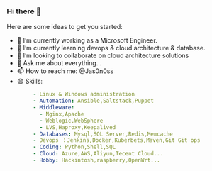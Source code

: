 ### Hi there 👋

Here are some ideas to get you started:

- 🔭 I’m currently working as a Microsoft Engineer.
- 🌱 I’m currently learning devops & cloud architecture & database.
- 👯 I’m looking to collaborate on cloud architecture solutions 
- 💬 Ask me about everything...
- 📫 How to reach me: @Jas0n0ss
- 😄 Skills: 
  ```yaml
       - Linux & Windows administration
       - Automation: Ansible,Saltstack,Puppet
       - Middleware:
         - Nginx,Apache 
         - Weblogic,WebSphere
         - LVS,Haproxy,Keepalived
       - Databases: Mysql,SQL Server,Redis,Memcache
       - Devops ：Jenkins,Docker,Kuberbets,Maven,Git Git ops
       - Coding: Python,Shell,SQL
       - Cloud: Azure,AWS,Aliyun,Tecent Cloud...
       - Hobby: Hackintosh,raspberry,OpenWrt...
  ```
